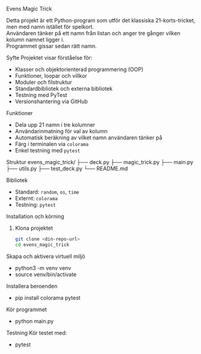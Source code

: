  Evens Magic Trick

Detta projekt är ett Python-program som utför det klassiska 21-korts-tricket, men med namn istället för spelkort.  
Användaren tänker på ett namn från listan och anger tre gånger vilken kolumn namnet ligger i.  
Programmet gissar sedan rätt namn.

Syfte
Projektet visar förståelse för:
- Klasser och objektorienterad programmering (OOP)
- Funktioner, loopar och villkor
- Moduler och filstruktur
- Standardbibliotek och externa bibliotek
- Testning med PyTest
- Versionshantering via GitHub

Funktioner
- Dela upp 21 namn i tre kolumner
- Användarinmatning för val av kolumn
- Automatisk beräkning av vilket namn användaren tänker på
- Färg i terminalen via `colorama`
- Enkel testning med `pytest`

Struktur
evens_magic_trick/
├── deck.py
├── magic_trick.py
├── main.py
├── utils.py
├── test_deck.py
└── README.md

Bibliotek
- Standard: `random`, `os`, `time`
- Externt: `colorama`
- Testning: `pytest`

Installation och körning
1. Klona projektet  
   ```bash
   git clone <din-repo-url>
   cd evens_magic_trick

Skapa och aktivera virtuell miljö
- python3 -m venv venv
- source venv/bin/activate

Installera beroenden
- pip install colorama pytest

Kör programmet
- python main.py

Testning
Kör testet med:
- pytest